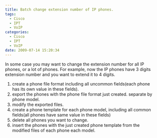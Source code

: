 ```yaml
---
title: Batch change extension number of IP phones.
tags:
  - Cisco
  - IPT
  - VoIP
categories:
  - Cisco
  - IPT
  - VoIP
date: 2009-07-14 15:20:34
---
```


In some case you may want to change the extension number for all IP phones, or a lot of phones. For example, now the IP phones have 3 digits extension number and you want to extend it to 4 digits.

1. create a phone file format including all uncommon fields(each phone has its own value in these fields).
2. export the phones with the phone file format just created. separate by phone model.
3. modify the exported files.
4. create a phone template for each phone model, including all common fields(all phones have same value in these fields)
5. delete all phones you want to change.
6. insert the phones with the just created phone template from the modified files of each phone each model.
